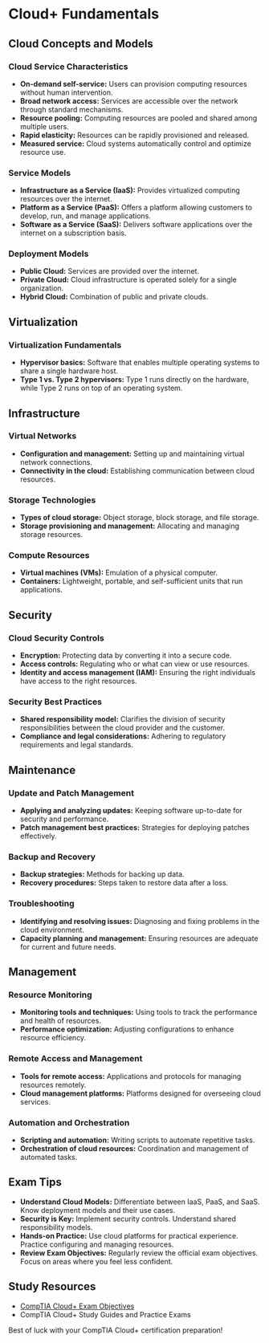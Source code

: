 # Cloud+ Fundamentals

## Cloud Concepts and Models

### Cloud Service Characteristics
- **On-demand self-service:** Users can provision computing resources without human intervention.
- **Broad network access:** Services are accessible over the network through standard mechanisms.
- **Resource pooling:** Computing resources are pooled and shared among multiple users.
- **Rapid elasticity:** Resources can be rapidly provisioned and released.
- **Measured service:** Cloud systems automatically control and optimize resource use.

### Service Models
- **Infrastructure as a Service (IaaS):** Provides virtualized computing resources over the internet.
- **Platform as a Service (PaaS):** Offers a platform allowing customers to develop, run, and manage applications.
- **Software as a Service (SaaS):** Delivers software applications over the internet on a subscription basis.

### Deployment Models
- **Public Cloud:** Services are provided over the internet.
- **Private Cloud:** Cloud infrastructure is operated solely for a single organization.
- **Hybrid Cloud:** Combination of public and private clouds.

## Virtualization

### Virtualization Fundamentals
- **Hypervisor basics:** Software that enables multiple operating systems to share a single hardware host.
- **Type 1 vs. Type 2 hypervisors:** Type 1 runs directly on the hardware, while Type 2 runs on top of an operating system.

## Infrastructure

### Virtual Networks
- **Configuration and management:** Setting up and maintaining virtual network connections.
- **Connectivity in the cloud:** Establishing communication between cloud resources.

### Storage Technologies
- **Types of cloud storage:** Object storage, block storage, and file storage.
- **Storage provisioning and management:** Allocating and managing storage resources.

### Compute Resources
- **Virtual machines (VMs):** Emulation of a physical computer.
- **Containers:** Lightweight, portable, and self-sufficient units that run applications.

## Security

### Cloud Security Controls
- **Encryption:** Protecting data by converting it into a secure code.
- **Access controls:** Regulating who or what can view or use resources.
- **Identity and access management (IAM):** Ensuring the right individuals have access to the right resources.

### Security Best Practices
- **Shared responsibility model:** Clarifies the division of security responsibilities between the cloud provider and the customer.
- **Compliance and legal considerations:** Adhering to regulatory requirements and legal standards.

## Maintenance

### Update and Patch Management
- **Applying and analyzing updates:** Keeping software up-to-date for security and performance.
- **Patch management best practices:** Strategies for deploying patches effectively.

### Backup and Recovery
- **Backup strategies:** Methods for backing up data.
- **Recovery procedures:** Steps taken to restore data after a loss.

### Troubleshooting
- **Identifying and resolving issues:** Diagnosing and fixing problems in the cloud environment.
- **Capacity planning and management:** Ensuring resources are adequate for current and future needs.

## Management

### Resource Monitoring
- **Monitoring tools and techniques:** Using tools to track the performance and health of resources.
- **Performance optimization:** Adjusting configurations to enhance resource efficiency.

### Remote Access and Management
- **Tools for remote access:** Applications and protocols for managing resources remotely.
- **Cloud management platforms:** Platforms designed for overseeing cloud services.

### Automation and Orchestration
- **Scripting and automation:** Writing scripts to automate repetitive tasks.
- **Orchestration of cloud resources:** Coordination and management of automated tasks.

## Exam Tips
- **Understand Cloud Models:** Differentiate between IaaS, PaaS, and SaaS. Know deployment models and their use cases.
- **Security is Key:** Implement security controls. Understand shared responsibility models.
- **Hands-on Practice:** Use cloud platforms for practical experience. Practice configuring and managing resources.
- **Review Exam Objectives:** Regularly review the official exam objectives. Focus on areas where you feel less confident.

## Study Resources
- [CompTIA Cloud+ Exam Objectives](https://www.comptia.org/training/resources/exam-objectives)
- CompTIA Cloud+ Study Guides and Practice Exams

Best of luck with your CompTIA Cloud+ certification preparation!
